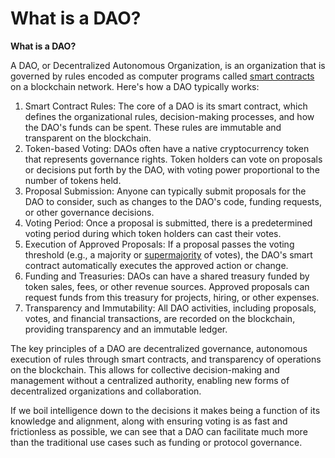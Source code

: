 # What is a DAO?

**What is a DAO?**

A DAO, or Decentralized Autonomous Organization, is an organization that is governed by rules encoded as computer programs called [smart contracts](https://www.investopedia.com/terms/s/smart-contracts.asp) on a blockchain network. Here's how a DAO typically works:

1. Smart Contract Rules: The core of a DAO is its smart contract, which defines the organizational rules, decision-making processes, and how the DAO's funds can be spent. These rules are immutable and transparent on the blockchain.
2. Token-based Voting: DAOs often have a native cryptocurrency token that represents governance rights. Token holders can vote on proposals or decisions put forth by the DAO, with voting power proportional to the number of tokens held.
3. Proposal Submission: Anyone can typically submit proposals for the DAO to consider, such as changes to the DAO's code, funding requests, or other governance decisions.
4. Voting Period: Once a proposal is submitted, there is a predetermined voting period during which token holders can cast their votes.
5. Execution of Approved Proposals: If a proposal passes the voting threshold (e.g., a majority or [supermajority](https://en.wikipedia.org/wiki/Supermajority) of votes), the DAO's smart contract automatically executes the approved action or change.
6. Funding and Treasuries: DAOs can have a shared treasury funded by token sales, fees, or other revenue sources. Approved proposals can request funds from this treasury for projects, hiring, or other expenses.
7. Transparency and Immutability: All DAO activities, including proposals, votes, and financial transactions, are recorded on the blockchain, providing transparency and an immutable ledger.

The key principles of a DAO are decentralized governance, autonomous execution of rules through smart contracts, and transparency of operations on the blockchain. This allows for collective decision-making and management without a centralized authority, enabling new forms of decentralized organizations and collaboration.

If we boil intelligence down to the decisions it makes being a function of its knowledge and alignment, along with ensuring voting is as fast and frictionless as possible, we can see that a DAO can facilitate much more than the traditional use cases such as funding or protocol governance.
